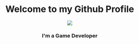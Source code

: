 <h1 align="center">Welcome to my Github Profile</h1>
<p align = "center"><img src="https://i.kym-cdn.com/photos/images/newsfeed/002/728/839/2ef.gif"></p>
<h3 align="center">I'm a Game Developer</h3>
